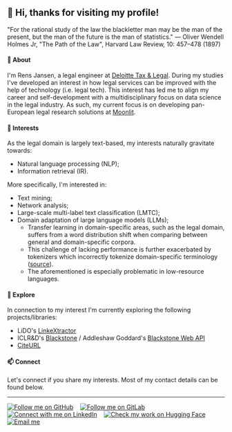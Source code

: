 ## 👋 Hi, thanks for visiting my profile!
"For the rational study of the law the blackletter man may be the man of the present, but the man of the future is the man of statistics." — Oliver Wendell Holmes Jr, "The Path of the Law", Harvard Law Review, 10: 457–478 (1897)

#### 🌱 About
I'm Rens Jansen, a legal engineer at [Deloitte Tax & Legal](https://www2.deloitte.com/nl/nl/services/legal.html). During my studies I've developed an interest in how legal services can be improved with the help of technology (i.e. legal tech). This interest has led me to align my career and self-development with a multidisciplinary focus on data science in the legal industry. As such, my current focus is on developing pan-European legal research solutions at [Moonlit](https://www.moonlit.ai/). 

#### 👀 Interests
As the legal domain is largely text-based, my interests naturally gravitate towards:
- Natural language processing (NLP);
- Information retrieval (IR).

More specifically, I'm interested in:
- Text mining;
- Network analysis;
- Large-scale multi-label text classification (LMTC);
- Domain adaptation of large language models (LLMs);
  - Transfer learning in domain-specific areas, such as the legal domain, suffers from a word distribution shift when comparing between general and domain-specific corpora. 
  - This challenge of lacking performance is further exacerbated by tokenizers which incorrectly tokenize domain-specific terminology ([source](https://www.linkedin.com/posts/bommarito_not-all-tokens-are-created-equal-not-all-activity-7163537080109809664-ZRUp)).
  - The aforementioned is especially problematic in low-resource languages.

#### 🔎 Explore
In connection to my interest I'm currently exploring the following projects/libraries:
- LiDO's [LinkeXtractor](https://gitlab.com/koop/ld/lx/linkextractor)
- ICLR&D's [Blackstone](https://github.com/ICLRandD/Blackstone) / Addleshaw Goddard's [Blackstone Web API](https://github.com/Addleshaw-Goddard/Blackstone-Web-API)
- [CiteURL](https://github.com/raindrum/citeurl)

#### 📫 Connect
Let's connect if you share my interests. Most of my contact details can be found below.

***

<!-- Social buttons -->
<div align="left">
  	<a href="https://github.com/romjansen"><img src="https://img.shields.io/badge/GitHub-0077B5?label?label=GitHub&style=social&logo=github" target="_blank" alt="Follow me on GitHub"></a>
	&nbsp;&nbsp;
	<a href="https://gitlab.com/romjansen"><img src="https://img.shields.io/badge/GitLab-0077B5?label?label=GitLab&style=social&logo=gitlab" target="_blank" alt="Follow me on GitLab"></a>
	&nbsp;&nbsp;
	<a href="https://linkedin.com/in/romjansen"><img src="https://img.shields.io/badge/LinkedIn-0077B5?label?label=LinkedIn&style=social&logo=linkedin" target="_blank" alt="Connect with me on LinkedIn"></a>
	&nbsp;&nbsp;
	<a href="https://huggingface.co/romjansen"><img src="https://img.shields.io/badge/HuggingFace--_.svg?label=%F0%9F%A4%97%20Hugging%20Face&style=social" target="_blank" alt="Check my work on Hugging Face"></a>
	&nbsp;&nbsp;
	<a href="mailto:romjansen@outlook.com"><img src="https://img.shields.io/badge/email--_.svg?label?label=Email&style=social&logo=minutemailer" target="_blank" alt="Email me"></a>
</div>
